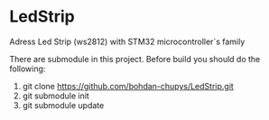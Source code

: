 # LedStrip
Adress Led Strip (ws2812) with STM32 microcontroller`s family

There are submodule in this project. Before build you should do the following:

1. git clone https://github.com/bohdan-chupys/LedStrip.git
2. git submodule init
3. git submodule update
